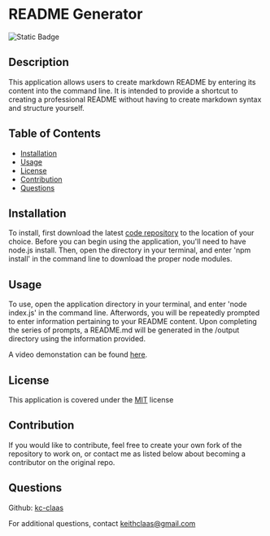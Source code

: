 # README Generator
![Static Badge](https://img.shields.io/badge/License-MIT-blue)
## Description
This application allows users to create markdown README by entering its content into the command line. It is intended to provide a shortcut to creating a professional README without having to create markdown syntax and structure yourself.

## Table of Contents
- [Installation](#installation)
- [Usage](#usage)
- [License](#license)
- [Contribution](#contribution)
- [Questions](#questions)

## Installation
To install, first download the latest [code repository](https://github.com/kc-claas/README-generator) to the location of your choice. Before you can begin using the application, you'll need to have node.js install. Then, open the directory in your terminal, and enter 'npm install' in the command line to download the proper node modules.

## Usage
To use, open the application directory in your terminal, and enter 'node index.js' in the command line. Afterwords, you will be repeatedly prompted to enter information pertaining to your README content. Upon completing the series of prompts, a README.md will be generated in the /output directory using the information provided.

A video demonstation can be found [here](https://drive.google.com/file/d/1fgUILvxERCnN773_eP8ytQrDBr5sVM-j/view).

## License
This application is covered under the [MIT](https://choosealicense.com/licenses/mit/) license

## Contribution
If you would like to contribute, feel free to create your own fork of the repository to work on, or contact me as listed below about becoming a contributor on the original repo.

## Questions
Github: [kc-claas](https://github.com/kc-claas)

For additional questions, contact keithclaas@gmail.com
